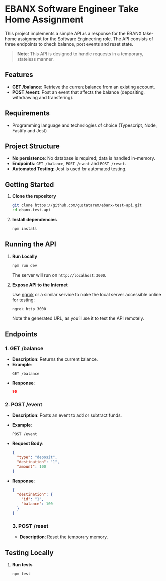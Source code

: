 # EBANX Software Engineer Take Home Assignment

This project implements a simple API as a response for the EBANX take-home assignment for the Software Engineering role. The API consists of three endpoints to check balance, post events and reset state.

> **Note**: This API is designed to handle requests in a temporary, stateless manner.

## Features

- **GET /balance**: Retrieve the current balance from an existing account.
- **POST /event**: Post an event that affects the balance (depositing, withdrawing and transfering).

## Requirements

- Programming language and technologies of choice (Typescript, Node, Fastify and Jest)

## Project Structure

- **No persistence**: No database is required; data is handled in-memory.
- **Endpoints**: `GET /balance`, `POST /event` and `POST /reset`.
- **Automated Testing**: Jest is used for automated testing.

## Getting Started

1. **Clone the repository**

   ```bash
   git clone https://github.com/gustatarem/ebanx-test-api.git
   cd ebanx-test-api
   ```

2. **Install dependencies**

   ```bash
   npm install
   ```

## Running the API

1. **Run Locally**

   ```bash
   npm run dev
   ```

   The server will run on `http://localhost:3000`.

2. **Expose API to the Internet**

   Use [ngrok](https://ngrok.com/) or a similar service to make the local server accessible online for testing:

   ```bash
   ngrok http 3000
   ```

   Note the generated URL, as you’ll use it to test the API remotely.

## Endpoints

### 1. **GET /balance**

- **Description**: Returns the current balance.
- **Example**:
  ```http
  GET /balance
  ```
- **Response**:
  ```json
  90
  ```

### 2. **POST /event**

- **Description**: Posts an event to add or subtract funds.
- **Example**:
  ```http
  POST /event
  ```
- **Request Body**:
  ```json
  {
    "type": "deposit",
    "destination": "1",
    "amount": 100
  }
  ```
- **Response**:

  ```json
  {
    "destination": {
      "id": "1",
      "balance": 100
    }
  }
  ```

  ### 3. **POST /reset**

  - **Description**: Reset the temporary memory.

## Testing Locally

1. **Run tests**

   ```bash
   npm test
   ```
